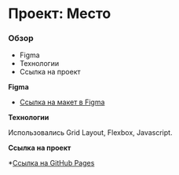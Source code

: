 # Проект: Место

### Обзор

* Figma
* Технологии
* Ссылка на проект

**Figma**

* [Ссылка на макет в Figma](https://www.figma.com/file/2cn9N9jSkmxD84oJik7xL7/JavaScript.-Sprint-4?node-id=0%3A1)

**Технологии**

Использовались Grid Layout, Flexbox, Javascript.


**Ссылка на проект**

*[Ссылка на GitHub Pages](https://meow-gustera.github.io/mesto)
